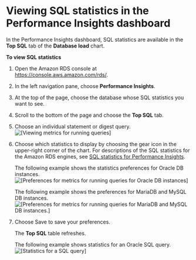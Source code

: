 # Viewing SQL statistics in the Performance Insights dashboard<a name="USER_PerfInsights.UsingDashboard.AnalyzeDBLoad.AdditionalMetrics.AnalyzingSQLLevel"></a>

In the Performance Insights dashboard, SQL statistics are available in the **Top SQL** tab of the **Database load** chart\.

**To view SQL statistics**

1. Open the Amazon RDS console at [https://console\.aws\.amazon\.com/rds/](https://console.aws.amazon.com/rds/)\.

1. In the left navigation pane, choose **Performance Insights**\.

1. At the top of the page, choose the database whose SQL statistics you want to see\.

1. Scroll to the bottom of the page and choose the **Top SQL** tab\.

1. Choose an individual statement or digest query\.  
![\[Viewing metrics for running queries\]](http://docs.aws.amazon.com/AmazonRDS/latest/UserGuide/./images/perf_insights_per_sql_sql.png)

1. Choose which statistics to display by choosing the gear icon in the upper\-right corner of the chart\. For descriptions of the SQL statistics for the Amazon RDS engines, see [SQL statistics for Performance Insights](sql-statistics.md)\.

   The following example shows the statistics preferences for Oracle DB instances\.  
![\[Preferences for metrics for running queries for Oracle DB instances\]](http://docs.aws.amazon.com/AmazonRDS/latest/UserGuide/./images/perf_insights_per_sql_pref_oracle.png)

   The following example shows the preferences for MariaDB and MySQL DB instances\.  
![\[Preferences for metrics for running queries for MariaDB and MySQL DB instances.\]](http://docs.aws.amazon.com/AmazonRDS/latest/UserGuide/./images/perf_insights_per_sql_pref_ams.png)

1. Choose Save to save your preferences\.

   The **Top SQL** table refreshes\.

   The following example shows statistics for an Oracle SQL query\.  
![\[Statistics for a SQL query\]](http://docs.aws.amazon.com/AmazonRDS/latest/UserGuide/./images/perf_insights_per_sql_stats_oracle.png)
